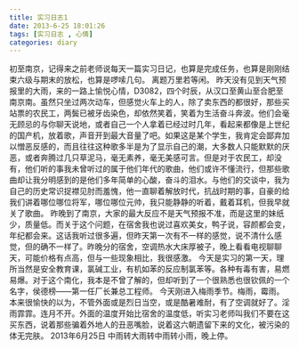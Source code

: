 ```yaml
---
title: 实习日志1
date: 2013-6-25 18:01:26
tags: [实习日志 , 心情]
categories: diary
---
```

初至南京，记得来之前老师说每天一篇实习日记，也算是完成任务，也算是刚刚结束六级与期末的放松，也算是啰嗦几句。<!--more-->
  离题万里若等闲。
  昨天没有见到天气预报里的大雨，来的一路上愉悦心情，D3082，四个时辰，从汉口至黄山至合肥至南京南。虽然只坐过两次动车，但感觉火车上的人，除了卖东西的都很好，那些买站票的农民工，两鬓已被牙齿染色，却依然笑着，笑着为生活奋斗奔波。他们会毫无顾忌的与你聊天说地，或者自己一个人拿着已经过时几年，看起来都像是上世纪的国产机，放着歌，声音开到最大音量了吧。如果这是某个学生，我肯定会鄙弃加以憎恶反感的，而且往往这种歌多半是为了显示自己的潮，大多数人只能默默的厌恶，或者奔腾过几只草泥马，毫无素养，毫无美感可言。但是对于农民工，却没有，他们听的事我未曾听过的属于他们年代的歌曲，他们或许不懂流行，但那些歌曲却让我分明感到的是他们多年简单的心酸，奋斗的泪水。与他们的交谈中，我为自己的历史常识捉襟见肘而羞愧，他一直聊着解放时代，抗战时期的事，自豪的给我们讲着哪位哪位将军，哪位哪位元帅，我只能静静的听着，戴着耳机，但我早就关了歌曲。
   昨晚到了南京，大家的最大反应不是天气预报不准，而是这里的妹纸少，质量低。而关于这个问题，在宿舍我也说过喜欢美女，鸭子说，容颜都会变，年纪都会来。这话我听过很多遍，但昨天第一次有不一样的感觉，说不清什么感觉，但的确不一样了。昨晚分的宿舍，空调热水大床厚被子，晚上看看电视聊聊天，可能价格有点高，但与一些现象相比，我很感激。
  今天是实习的第一天，理所当然是安全教育课，氯碱工业，有机如苯的反应制氯苯等。各种有毒有害，易燃易爆。对于这个南化，我本是不曾了解的，但却听到了一个很熟悉也很钦佩的一个名字，侯德榜——第一任厂长兼总工程师。
   今天刚进入梅雨季节。梅雨，霉雨。本来很愉快的以为，不管外面或是烈日当空，或是酷暑难耐，有了空调就好了。淫雨霏霏。连月不开。外面的温度开始比宿舍的温度低，听实习老师叫我们不要在这买东西，说着那些骗着外地人的丑恶嘴脸，说着这六朝遗留下来的文化，被污染的体无完肤。
        2013年6月25日
        中雨转大雨转中雨转小雨，晚上停。